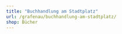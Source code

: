 ```yaml
---
title: "Buchhandlung am Stadtplatz"
url: /grafenau/buchhandlung-am-stadtplatz/
shop: Bücher
---
```

